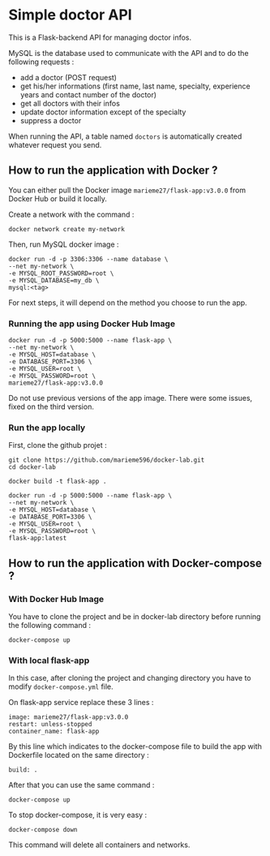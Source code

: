 # Simple doctor API
This is a Flask-backend API for managing doctor infos.

MySQL is the database used to communicate with the API and to do the following requests :
- add a doctor (POST request)
- get his/her informations (first name, last name, specialty, experience years and contact number of the doctor)
- get all doctors with their infos
- update doctor information except of the specialty
- suppress a doctor

When running the API, a table named `doctors` is automatically created whatever request you send.

## How to run the application with Docker ?
You can either pull the Docker image `marieme27/flask-app:v3.0.0` from Docker Hub or build it locally.

Create a network with the command :
```
docker network create my-network
```
Then, run MySQL docker image :
```
docker run -d -p 3306:3306 --name database \
--net my-network \
-e MYSQL_ROOT_PASSWORD=root \
-e MYSQL_DATABASE=my_db \
mysql:<tag>
```
For next steps, it will depend on the method you choose to run the app.

### Running the app using Docker Hub Image

```
docker run -d -p 5000:5000 --name flask-app \
--net my-network \
-e MYSQL_HOST=database \
-e DATABASE_PORT=3306 \
-e MYSQL_USER=root \
-e MYSQL_PASSWORD=root \
marieme27/flask-app:v3.0.0
```
Do not use previous versions of the app image. There were some issues, fixed on the third version.

### Run the app locally

First, clone the github projet :
```
git clone https://github.com/marieme596/docker-lab.git
cd docker-lab
```

```
docker build -t flask-app .
```

```
docker run -d -p 5000:5000 --name flask-app \
--net my-network \
-e MYSQL_HOST=database \
-e DATABASE_PORT=3306 \
-e MYSQL_USER=root \
-e MYSQL_PASSWORD=root \
flask-app:latest
```

## How to run the application with Docker-compose ?

### With Docker Hub Image
You have to clone the project and be in docker-lab directory before running the following command :

```
docker-compose up
```

### With local flask-app
In this case, after cloning the project and changing directory you have to modify `docker-compose.yml` file.

On flask-app service replace these 3 lines :

```
image: marieme27/flask-app:v3.0.0
restart: unless-stopped
container_name: flask-app 
```

By this line which indicates to the docker-compose file to build the app with Dockerfile located on the same directory :

```
build: .
```
After that you can use the same command :

```
docker-compose up
```

To stop docker-compose, it is very easy :

```
docker-compose down 
```

This command will delete all containers and networks.
